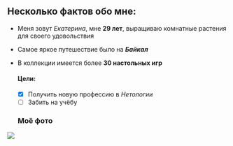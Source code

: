 ## Несколько фактов обо мне:
- Меня зовут *Екатерина*, мне __29 лет__, выращиваю комнатные растения для своего удовольствия
- Самое яркое путешествие было на ***Байкал***
- В коллекции имеется более __30 настольных игр__
  
  #### Цели:
  - [X] Получить новую профессию в *Нетологии*
  - [ ] Забить на учёбу
  
  ### Моё фото
 ![](https://s353vla.storage.yandex.net/rdisk/d914561026a89e9b17f9aac5647d76fc642bff4f91ffeee5b5d4bc74c455c6da/661bd5db/GdTfNoNLuwl-DAYZvDBOr51WAgVwknwNLapOgEfcWmGWcbWP_cLpa5vGYkN-5_hVXBQC4AYGaWkx9no7Hi2VXw==?uid=73718005&filename=z6xNfAuzedI.jpg&disposition=inline&hash=&limit=0&content_type=image%2Fjpeg&owner_uid=73718005&fsize=1198215&hid=451244feb57468f356f27d9b0c5eb60c&media_type=image&tknv=v2&etag=a4b1a01979efc24231d961deb9719124&ts=6160e3bececc0&s=8cbfc7bb820b2230e62f0112e2f0d2a6d65efd698611a5218b409fc5d8eca9e1&pb=U2FsdGVkX1_b-kdu1XCSNoF29xvuTR4AcGipr6AIWnehGB_SoAo8PNTizAlovjyZ0ASIE9yyghhUp2ViEBtPSiIWQtsvYiU3JTAjbtUJ8Oo)
 
